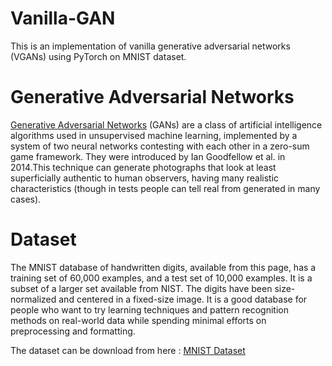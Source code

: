 # Vanilla-GAN

This is an implementation of vanilla generative adversarial networks (VGANs) using PyTorch on MNIST dataset.

# Generative Adversarial Networks

[Generative Adversarial Networks](https://en.wikipedia.org/wiki/Generative_adversarial_network) (GANs) are a class of artificial intelligence algorithms used in unsupervised machine learning, implemented by a system of two neural networks contesting with each other in a zero-sum game framework. They were introduced by Ian Goodfellow et al. in 2014.This technique can generate photographs that look at least superficially authentic to human observers, having many realistic characteristics (though in tests people can tell real from generated in many cases).

# Dataset

The MNIST database of handwritten digits, available from this page, has a training set of 60,000 examples, and a test set of 10,000 examples. It is a subset of a larger set available from NIST. The digits have been size-normalized and centered in a fixed-size image.
It is a good database for people who want to try learning techniques and pattern recognition methods on real-world data while spending minimal efforts on preprocessing and formatting.

The dataset can be download from here : [MNIST Dataset](http://yann.lecun.com/exdb/mnist/)
